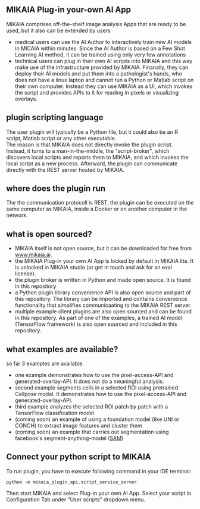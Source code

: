 ## MIKAIA Plug-in your-own AI App
MIKAIA comprises off-the-shelf image analysis Apps that are ready to be used, but it also can be extended by users<br>
 - medical users can use the AI Author to interactively train new AI models in MICAIA within minutes. Since the AI Author is based on a Few Shot Learning AI method, it can be trained using only very few annotations<br>
 - technical users can plug in their own AI scripts into MIKAIA and this way make use of the infrastructure provided by MIKAIA. Finanally, they can deploy their AI models and put them into a pathologist's hands, who does not have a linux laptop and cannot run a Python or Matlab script on their own computer. Instead they can use MIKAIA as a UI, which invokes the script and provides APIs to it for reading in pixels or visualizing overlays.  

## plugin scripting language
The user plugin will typically be a Python file, but it could also be an R script, Matlab script or any other executable. <br>
The reason is that MIKAIA does not directly invoke the plugin script. Instead, it turns to a man-in-the-middle, the "script-broker", which discovers local scripts and reports them to MIKAIA, and which invokes the local script as a new process. Afterward, the plugin can communicate directly with the REST server hosted by MIKAIA. 

## where does the plugin run
The the communication protocoll is REST, the plugin can be executed on the same computer as MIKAIA, inside a Docker or on another computer in the network. 

## what is open sourced?
- MIKAIA itself is not open source, but it can be downloaded for free from www.mikaia.ai.
- the MIKAIA Plug-in your own AI App is locked by default in MIKAIA lite. It is unlocked in MIKAIA studio (or get in touch and ask for an eval license).
- the plugin broker is written in Python and made open source. It is found in this repository
- a Python plugin library convenience API is also open source and part of this repository. The library can be imported and contains convenience functionality that simplifies communicaating to the MIKAIA REST server.
- multiple example client plugins are also open sourced and can be found in this repository. As part of one of the examples, a trained AI model (TensorFlow framework) is also open sourced and included in this repository.

## what examples are available?
so far 3 examples are available. 
- one example demonstrates how to use the pixel-access-API and generated-overlay-API. It does not do a meaningful analysis.
- second example segments cells in a selected ROI using pretrained Cellpose model. It demonstrates how to use the pixel-access-API and generated-overlay-API.
- third example analyzes the selected ROI patch by patch with a TensorFlow classification model
- (coming soon) an example of using a foundation model (like UNI or CONCH) to extract image features and cluster them
- (coming soon) an example that carries out segmentation using facebook's segment-anything-model ([SAM](https://github.com/facebookresearch/segment-anything)) 

## Connect your python script to MIKAIA
To run plugin, you have to execute following command in your IDE terminal:
````
python -m mikaia_plugin_api.script_service_server
````

Then start MIKAIA and select Plug-in your own AI App. Select your script in Configuration Tab under "User scripts" dropdown menu.